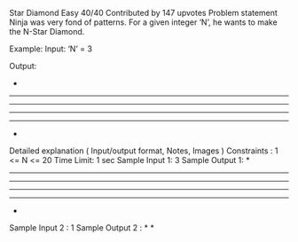  Star Diamond
Easy
40/40
Contributed by
147 upvotes
Problem statement
Ninja was very fond of patterns. For a given integer ‘N’, he wants to make the N-Star Diamond.

Example:
Input: ‘N’ = 3

Output: 

  *
 ***
*****
*****
 ***
  *
Detailed explanation ( Input/output format, Notes, Images )
Constraints :
1  <= N <= 20
Time Limit: 1 sec
Sample Input 1:
3
Sample Output 1:
  *
 ***
*****
*****
 ***
  *    
Sample Input 2 :
1
Sample Output 2 :
*
*
